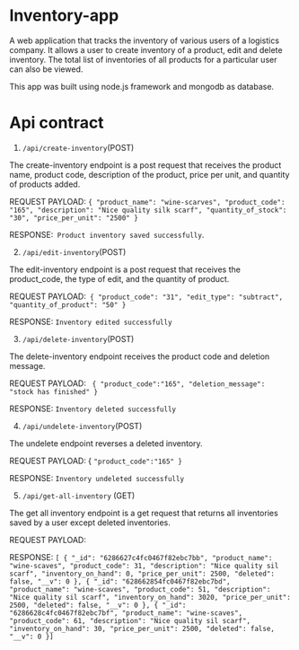# Inventory-app
A web application that tracks the inventory of various users of a logistics company.
It allows a user to create inventory of a product, edit and delete inventory. The total list
of inventories of all products for a particular user can also be viewed.

This app was built using node.js framework and mongodb as database.

# Api contract
1. `/api/create-inventory`(POST)

The create-inventory endpoint is a post request that receives the product name, product code,
description of the product, price per unit, and quantity of products added.

REQUEST PAYLOAD:
`{
"product_name": "wine-scarves",
"product_code": "165",
"description": "Nice quality silk scarf",
"quantity_of_stock": "30",
"price_per_unit": "2500"
}`

RESPONSE:` Product inventory saved successfully`.


2. `/api/edit-inventory`(POST)

The edit-inventory endpoint is a post request that receives the product_code, the type of edit, and the quantity of product.

REQUEST PAYLOAD:` {
   "product_code": "31",
   "edit_type": "subtract",
   "quantity_of_product": "50"
   }`

RESPONSE: `Inventory edited successfully`

3. `/api/delete-inventory`(POST)
   
The delete-inventory endpoint receives the product code and deletion message.

REQUEST PAYLOAD:
` {
"product_code":"165",
"deletion_message": "stock has finished"
}`

RESPONSE: `Inventory deleted successfully`

4. `/api/undelete-inventory`(POST)

The undelete endpoint reverses a deleted inventory.

REQUEST PAYLOAD:
{
`"product_code":"165"
}`

RESPONSE: `Inventory undeleted successfully`

5. `/api/get-all-inventory` (GET)

The get all inventory endpoint is a get request that returns all inventories saved by a user except deleted inventories.

REQUEST PAYLOAD: 

RESPONSE:
`[
{
"_id": "6286627c4fc0467f82ebc7bb",
"product_name": "wine-scaves",
"product_code": 31,
"description": "Nice quality sil scarf",
"inventory_on_hand": 0,
"price_per_unit": 2500,
"deleted": false,
"__v": 0
},
{
"_id": "628662854fc0467f82ebc7bd",
"product_name": "wine-scaves",
"product_code": 51,
"description": "Nice quality sil scarf",
"inventory_on_hand": 3020,
"price_per_unit": 2500,
"deleted": false,
"__v": 0
},
{
"_id": "6286628c4fc0467f82ebc7bf",
"product_name": "wine-scaves",
"product_code": 61,
"description": "Nice quality sil scarf",
"inventory_on_hand": 30,
"price_per_unit": 2500,
"deleted": false,
"__v": 0
}]`